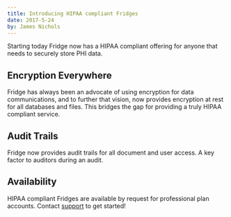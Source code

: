 ```yaml
---
title: Introducing HIPAA compliant Fridges
date: 2017-5-24
by: James Nichols
---
```


Starting today Fridge now has a HIPAA compliant offering for anyone that needs to securely store PHI data.

## Encryption Everywhere

Fridge has always been an advocate of using encryption for data communications, and to further that vision, now provides encryption at rest for all databases and files. This bridges the gap for providing a truly HIPAA compliant service.

## Audit Trails

Fridge now provides audit trails for all document and user access. A key factor to auditors during an audit.

## Availability

HIPAA compliant Fridges are available by request for professional plan accounts. Contact [support](mailto:support@fridgecms.com) to get started! 


